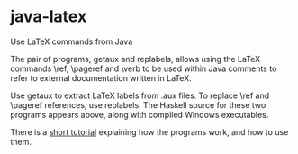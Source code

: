# java-latex
Use LaTeX commands from Java

The pair of programs, getaux and replabels, allows using the LaTeX
commands \ref, \pageref and \verb to be used within Java comments to
refer to external documentation written in LaTeX.

Use getaux to extract LaTeX labels from .aux files. To replace \ref and \pageref 
references, use replabels. The Haskell source for these two programs appears above, along with compiled Windows executables.

There is a [short tutorial](http://overtheyardarm.net/making/haskell/haskell_root.html)
explaining how the programs work, and how to use them.

